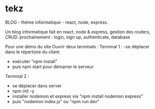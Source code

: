 # tekz
BLOG - théme informatique - react, node, express.

Un blog informatique fait en react, node & express, gestion des routers, CRUD.
prochainement : login, sign up, authenticate, database

Pour une démo du site
Ouvrir deux terminals : 
Terminal 1 :
-se déplacer dans le répertoire du client
- exécuter "npm install"
- puis npm start pour démarrer le serveur

Terminal 2 : 
- se déplacer dans server
- npm init -y
- installer nodemon et express via "npm install nodemon express"
- puis "nodemon index.js" ou "npm run dev"
